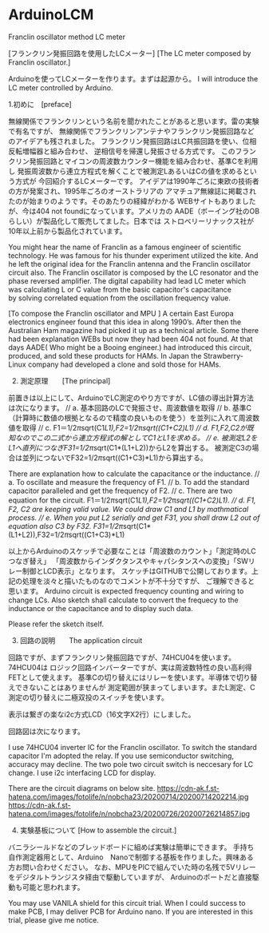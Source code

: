 # ArduinoLCM
Franclin oscillator method LC meter

[フランクリン発振回路を使用したLCメーター]
[The LC meter composed by Franclin oscillator.]

Arduinoを使ってLCメーターを作ります。まずは起源から。
I will introduce the LC meter controlled by Arduino.

1.初めに　[preface]

無線関係でフランクリンという名前を聞かれたことがあると思います。雷の実験で有名ですが、
無線関係でフランクリンアンテナやフランクリン発振回路などのアイデアも残されました。
フランクリン発振回路はLC共振回路を使い、位相反転増幅器と組み合わせ、
逆相信号を帰還し発振させる方式です。
このフランクリン発振回路とマイコンの周波数カウンター機能を組み合わせ、基準Cを利用し
発振周波数から連立方程式を解くことで被測定LあるいはCの値を求めるという方式が
今回紹介するLCメーターです。
アイデアは1990年ごろに東欧の技術者の方が発案され、1995年ごろのオーストラリアの
アマチュア無線誌に掲載されたのが始まりのようです。そのあたりの経緯がわかる
WEBサイトもありましたが、今は404 not foundになっています。アメリカの
AADE（ボーイング社のOBらしい）が製品化して販売してました。日本では
ストロベリーリナックス社が10年以上前から製品化されています。

You might hear the name of Franclin as a famous engineer of scientific technology. 
He was famous for his thunder experiment utilized the kite. And he left the original idea 
for the Franclin antenna and the Franclin oscillator circuit also. The Franclin oscillator is 
composed by the LC resonator and the phase reversed amplifier. The digital capability 
had lead LC meter which was calculating L or C value from the basic capacitor's capacitance  
by solving correlated equation from the oscillation frequency value.

[To compose the Franclin oscillator and MPU ]
A certain East Europa electronics engineer found that this idea in along 1990’s. After then 
the Australian Ham magazine had picked it up as a technical article. Some there had 
been explanation WEBs but now they had been 404 not found. At that days 
AADE( Who might be a Booing engineer.) had introduced this circuit, produced, and sold these 
products for HAMs. In Japan the Strawberry-Linux company had developed a clone
and sold those for HAMs.


2. 測定原理　　[The principal]

前置きは以上にして、ArduinoでLC測定のやり方ですが、LC値の導出計算方法は次になります。
// a.	基本回路のLCで発振させ、周波数値を取得
// b.	基準C（計算時に数値の根拠となるので精度の良いものを使う）を並列に入れて周波数値を取得
// c.	F1＝1/2*π*sqrt(C1*L1),F2=1/2*π*sqrt((C1+C2)*L1)
// d.	F1,F2,C2が既知なのでこの二式から連立方程式の解としてC1とL1を求める。
// e.	被測定L2をL1へ直列につなぎF31=1/2*π*sqrt(C1*(L1+L2))からL2を算出する。
被測定C3の場合は並列につないでF32=1/2*π*sqrt((C1+C3)*L1)から算出する。

There are explanation how to calculate the capacitance or the inductance.
// a. To oscillate and measure the frequency of F1.
// b. To add the standard capacitor paralleled and get the frequency of F2.
// c. There are two equation for the circuit. F1＝1/2*π*sqrt(C1*L1),F2=1/2*π*sqrt((C1+C2)*L1).
// d. F1, F2, C2 are keeping valid value. We could draw C1 and L1 by mathmatical process.
// e. When you put L2 serially and get F31, you shall draw L2 out of equation also C3 by F32.
F31=1/2*π*sqrt(C1*(L1+L2)),F32=1/2*π*sqrt((C1+C3)*L1)

以上からArduinoのスケッチで必要なことは「周波数のカウント」「測定時のLCつなぎ替え」
「周波数からインダクタンスやキャパシタンスへの変換」「SWリレー制御とLCD表示」となります。
スケッチはGITHUBで公開しております。上記の処理を淡々と描いたものなのでコメントが不十分ですが、
ご理解できると思います。
Arduino circuit is expected frequency counting and wiring to change LCs.
Also sketch shall calculate to convert the frequecy to the inductance or the 
capacitance and to display such data.

Please refer the sketch itself.

3. 回路の説明　　The application circuit

回路ですが、まずフランクリン発振回路ですが、74HCU04を使います。74HCU04は
ロジック回路インバーターですが、実は周波数特性の良い高利得FETとして使えます。
基準Cの切り替えにはリレーを使います。半導体で切り替えできないことはありませんが
測定範囲が狭まってしまいます。またL測定、C測定の切り替えに二極双投のスイッチを使います。

表示は繋ぎの楽なi2c方式LCD（16文字X2行）にしました。

回路図は次になります。

I use 74HCU04 inverter IC for the Franclin oscillator. To switch the 
standard capacitor I'm adopted the relay. If you use semiconductor switching,
accuracy may decline. The two pole two circuit switch is neccesary for LC change.
I use i2c interfacing LCD for display.

There are the circuit diagrams on below site.
https://cdn-ak.f.st-hatena.com/images/fotolife/n/nobcha23/20200714/20200714202214.jpg
https://cdn-ak.f.st-hatena.com/images/fotolife/n/nobcha23/20200726/20200726214857.jpg

4. 実験基板について  [How to assemble the circuit.]

バニラシールドなどのブレッドボードに組めば実験は簡単にできます。
手持ち自作測定器用として、Arduino　Nanoで制御する基板を作りました。興味ある方お問い合わせください。
なお、MPUをPICで組んでいた時の名残で5Vリレーをデジタルトランジスタ経由で駆動していますが、
Arduinoのポートだと直接駆動も可能と思われます。

You may use VANILA shield for this circuit trial.
When I could success to make PCB, I may deliver PCB for Arduino nano. 
If you are interested in this trial, please give me notice.
